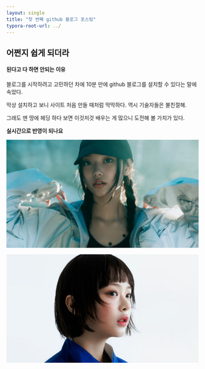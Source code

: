 ```yaml
---
layout: single
title: "첫 번째 github 블로그 포스팅"
typora-root-url: ../
---
```






## 어쩐지 쉽게 되더라



#### 된다고 다 하면 안되는 이유



블로그를 시작하려고 고민하던 차에 10분 만에 github 블로그를 설치할 수 있다는 말에 속았다. 

막상 설치하고 보니 사이트 처음 만들 때처럼 막막하다. 역시 기술자들은 불친절해. 

그래도 맨 땅에 헤딩 하다 보면 이것저것 배우는 게 많으니 도전해 볼 가치가 있다. 

**실시간으로 반영이 되나요**

![haerin-newjeans-supernatural--4k-wallpaper-uhdpaper.com-249@3@b](\images\2021-07-29-first\haerin-newjeans-supernatural--4k-wallpaper-uhdpaper.com-249@3@b.jpg)



![hanni-newjeans-how-sweet-4k-wallpaper-uhdpaper.com-578@0@j](\images\2021-07-29-first\hanni-newjeans-how-sweet-4k-wallpaper-uhdpaper.com-578@0@j-1722347109598-4.jpg)

